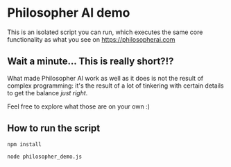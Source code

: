 # Philosopher AI demo

This is an isolated script you can run, which executes the same core functionality as what you see on https://philosopherai.com

## Wait a minute... This is really short?!?

What made Philosopher AI work as well as it does is not the result of complex programming: it's the result of a lot of tinkering with certain details to get the balance *just right*.

Feel free to explore what those are on your own :)

## How to run the script

`npm install`

`node philosopher_demo.js`
